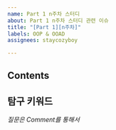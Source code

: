 ```yaml
---
name: Part 1 n주차 스터디
about: Part 1 n주차 스터디 관련 이슈
title: "[Part 1][n주차]"
labels: OOP & OOAD
assignees: staycozyboy

---
```


## Contents

## 탐구 키워드

*질문은 Comment를 통해서*
